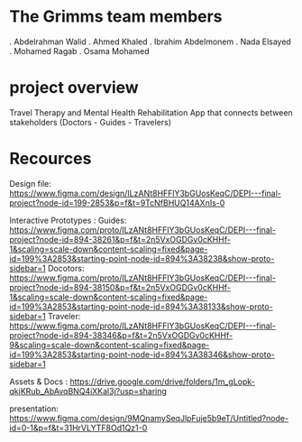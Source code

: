 # The Grimms team members
. Abdelrahman Walid
. Ahmed Khaled
. Ibrahim Abdelmonem
. Nada Elsayed
. Mohamed Ragab
. Osama Mohamed

# project overview
Travel Therapy and Mental Health Rehabilitation App that connects between stakeholders (Doctors - Guides - Travelers)

# Recources

Design file: https://www.figma.com/design/ILzANt8HFFlY3bGUosKeqC/DEPI---final-project?node-id=199-2853&p=f&t=9TcNfBHUQ14AXnIs-0

Interactive Prototypes :
Guides: https://www.figma.com/proto/ILzANt8HFFlY3bGUosKeqC/DEPI---final-project?node-id=894-38261&p=f&t=2n5VxOGDGv0cKHHf-1&scaling=scale-down&content-scaling=fixed&page-id=199%3A2853&starting-point-node-id=894%3A38238&show-proto-sidebar=1
Docotors: https://www.figma.com/proto/ILzANt8HFFlY3bGUosKeqC/DEPI---final-project?node-id=894-38150&p=f&t=2n5VxOGDGv0cKHHf-1&scaling=scale-down&content-scaling=fixed&page-id=199%3A2853&starting-point-node-id=894%3A38133&show-proto-sidebar=1
Traveler: https://www.figma.com/proto/ILzANt8HFFlY3bGUosKeqC/DEPI---final-project?node-id=894-38346&p=f&t=2n5VxOGDGv0cKHHf-9&scaling=scale-down&content-scaling=fixed&page-id=199%3A2853&starting-point-node-id=894%3A38346&show-proto-sidebar=1


Assets & Docs : https://drive.google.com/drive/folders/1m_gLopk-qkjKRub_AbAvqBNQ4iXKal3j?usp=sharing

presentation: https://www.figma.com/design/9MQnamySeqJlpFuje5b9eT/Untitled?node-id=0-1&p=f&t=31HrVLYTF8Od1Qz1-0
